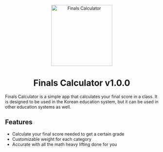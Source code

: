 <div align="center">
<img src="https://finalscalcu.web.app/icon.png" width="200" height="200" alt="Finals Calculator" />
<h1>Finals Calculator v1.0.0</h1>
</div>

Finals Calculator is a simple app that calculates your final score in a class. It is designed to be used in the Korean education system, but it can be used in other education systems as well.

## Features

- Calculate your final score needed to get a certain grade
- Customizable weight for each category
- Accurate with all the math heavy lifting done for you

